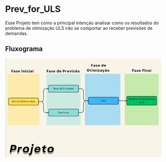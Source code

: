 # Prev_for_ULS

Esse Projeto tem como a principal intenção analisar como os resultados do problema de otimização ULS irão se comportar ao receber previsões de demandas.

## Fluxograma



![GHITL](https://github.com/MarcioB1999/Prev_For_ULS/blob/main/Arquivos_Auxiliares/FluxogramaProjeto.png)

